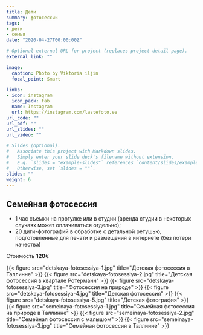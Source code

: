 ```yaml
---
title: Дети
summary: фотосессии
tags:
- дети
- семья
date: "2020-04-27T00:00:00Z"

# Optional external URL for project (replaces project detail page).
external_link: ""

image:
  caption: Photo by Viktoria iljin
  focal_point: Smart

links:
- icon: instagram
  icon_pack: fab
  name: Instagram 
  url: https://instagram.com/lastefoto.ee
url_code: ""
url_pdf: ""
url_slides: ""
url_video: ""

# Slides (optional).
#   Associate this project with Markdown slides.
#   Simply enter your slide deck's filename without extension.
#   E.g. `slides = "example-slides"` references `content/slides/example-slides.md`.
#   Otherwise, set `slides = ""`.
slides: ""
weight: 6
---
```


## Семейная фотосессия

* 1 час съемки на прогулке или в студии (аренда студии в некоторых случаях может оплачиваться отдельно);
* 20 диги-фотографий в обработке с детальной ретушью, подготовленные для печати и размещения в интернете (без потери качества)

Стоимость **120**€

{{< figure src="detskaya-fotosessiya-1.jpg" title="Детская фотосессия в Таллинне" >}}
{{< figure src="detskaya-fotosessiya-2.jpg" title="Детская фотосессия в квартале Ротерманн" >}}
{{< figure src="detskaya-fotosessiya-3.jpg" title="Фотосессия на природе" >}}
{{< figure src="detskaya-fotosessiya-4.jpg" title="Детская фотосессия" >}}
{{< figure src="detskaya-fotosessiya-5.jpg" title="Детская фотография" >}}
{{< figure src="semeinaya-fotosessiya-1.jpg" title="Семейная фотосессия на природе в Таллинне" >}}
{{< figure src="semeinaya-fotosessiya-2.jpg" title="Семейная фотосессия с малышом" >}}
{{< figure src="semeinaya-fotosessiya-3.jpg" title="Семейная фотосессия в Таллинне" >}}